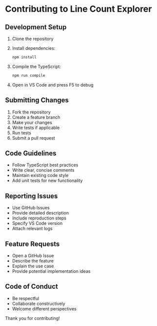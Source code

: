 # Contributing to Line Count Explorer

## Development Setup

1. Clone the repository
2. Install dependencies:
   ```bash
   npm install
   ```

3. Compile the TypeScript:
   ```bash
   npm run compile
   ```

4. Open in VS Code and press F5 to debug

## Submitting Changes

1. Fork the repository
2. Create a feature branch
3. Make your changes
4. Write tests if applicable
5. Run tests
6. Submit a pull request

## Code Guidelines

- Follow TypeScript best practices
- Write clear, concise comments
- Maintain existing code style
- Add unit tests for new functionality

## Reporting Issues

- Use GitHub Issues
- Provide detailed description
- Include reproduction steps
- Specify VS Code version
- Attach relevant logs

## Feature Requests

- Open a GitHub Issue
- Describe the feature
- Explain the use case
- Provide potential implementation ideas

## Code of Conduct

- Be respectful
- Collaborate constructively
- Welcome different perspectives

Thank you for contributing!